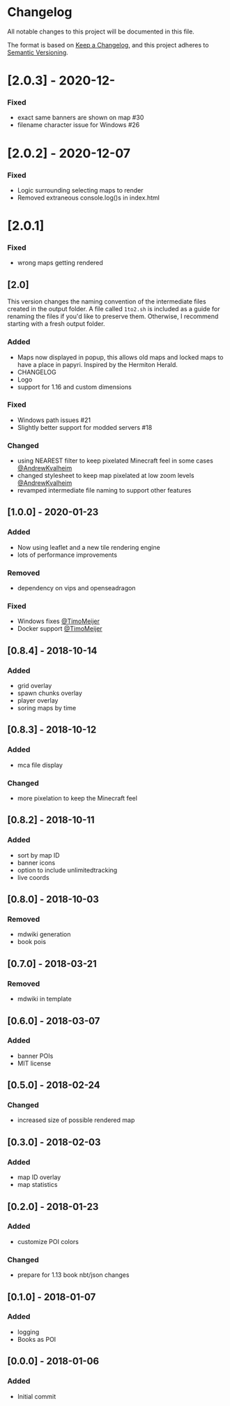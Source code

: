 # Changelog
All notable changes to this project will be documented in this file.

The format is based on [Keep a
Changelog](https://keepachangelog.com/en/1.0.0/),
and this project adheres to [Semantic
Versioning](https://semver.org/spec/v2.0.0.html).

# [2.0.3] - 2020-12-
### Fixed
- exact same banners are shown on map #30
- filename character issue for Windows #26

# [2.0.2] - 2020-12-07
### Fixed
- Logic surrounding selecting maps to render
- Removed extraneous console.log()s in index.html

# [2.0.1]
### Fixed
- wrong maps getting rendered

## [2.0]
This version changes the naming convention of the intermediate files created
in the output folder. A file called `1to2.sh` is included as a guide for renaming
the files if you'd like to preserve them. Otherwise, I recommend starting with
a fresh output folder.

### Added
- Maps now displayed in popup, this allows old maps and locked maps to have a
  place in papyri. Inspired by the Hermiton Herald.
- CHANGELOG
- Logo
- support for 1.16 and custom dimensions
### Fixed
- Windows path issues #21
- Slightly better support for modded servers #18
### Changed
- using NEAREST filter to keep pixelated Minecraft feel in some cases
  [@AndrewKvalheim](https://github.com/AndrewKvalheim)
- changed stylesheet to keep map pixelated at low zoom levels [@AndrewKvalheim](https://github.com/AndrewKvalheim)
- revamped intermediate file naming to support other features

## [1.0.0] - 2020-01-23
### Added
- Now using leaflet and a new tile rendering engine
- lots of performance improvements
### Removed
- dependency on vips and openseadragon
### Fixed
- Windows fixes [@TimoMeijer](https://github.com/TimoMeijer)
- Docker support [@TimoMeijer](https://github.com/TimoMeijer)

## [0.8.4] - 2018-10-14
### Added
- grid overlay
- spawn chunks overlay
- player overlay
- soring maps by time

## [0.8.3] - 2018-10-12
### Added
- mca file display
### Changed
- more pixelation to keep the Minecraft feel 
## [0.8.2] - 2018-10-11
### Added
- sort by map ID
- banner icons
- option to include unlimitedtracking
- live coords

## [0.8.0] - 2018-10-03
### Removed
- mdwiki generation
- book pois

## [0.7.0] - 2018-03-21
### Removed
- mdwiki in template

## [0.6.0] - 2018-03-07
### Added
- banner POIs
- MIT license

## [0.5.0] - 2018-02-24
### Changed
- increased size of possible rendered map

## [0.3.0] - 2018-02-03
### Added
- map ID overlay
- map statistics

## [0.2.0] - 2018-01-23
### Added
- customize POI colors
### Changed
- prepare for 1.13 book nbt/json changes

## [0.1.0] - 2018-01-07
### Added
- logging
- Books as POI

## [0.0.0] - 2018-01-06
### Added
- Initial commit
